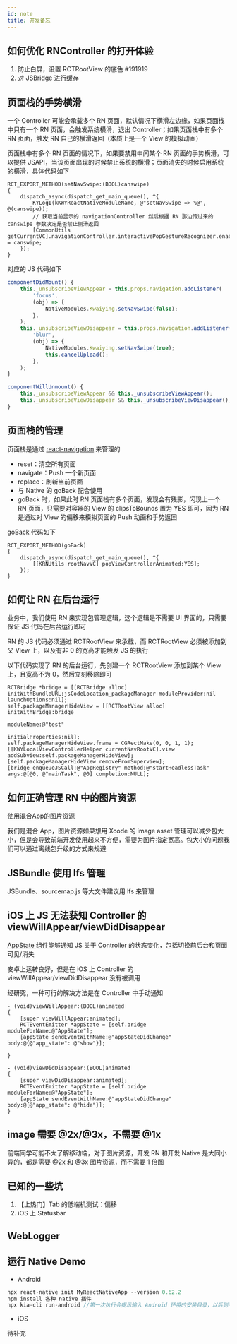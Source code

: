 ```yaml
---
id: note
title: 开发备忘
---
```


## 如何优化 RNController 的打开体验
1. 防止白屏，设置 RCTRootView 的底色 #191919
2. 对 JSBridge 进行缓存

## 页面栈的手势横滑
一个 Controller 可能会承载多个 RN 页面，默认情况下横滑左边缘，如果页面栈中只有一个 RN 页面，会触发系统横滑，退出 Controller；如果页面栈中有多个 RN 页面，触发 RN 自己的横滑返回（本质上是一个 View 的模拟动画）

页面栈中有多个 RN 页面的情况下，如果要禁用中间某个 RN 页面的手势横滑，可以提供 JSAPI，当该页面出现的时候禁止系统的横滑；页面消失的时候启用系统的横滑，具体代码如下

```objc
RCT_EXPORT_METHOD(setNavSwipe:(BOOL)canswipe)
{ 
    dispatch_async(dispatch_get_main_queue(), ^{
        KYLogI(kKWYReactNativeModuleName, @"setNavSwipe => %@", @(canswipe));
        // 获取当前显示的 navigationController 然后根据 RN 那边传过来的 canswipe 参数决定是否禁止侧滑返回
        [CommonUtils getCurrentVC].navigationController.interactivePopGestureRecognizer.enabled = canswipe;
    });
}
```

对应的 JS 代码如下

```js
componentDidMount() {
    this._unsubscribeViewAppear = this.props.navigation.addListener(
        'focus',
        (obj) => {
            NativeModules.Kwaiying.setNavSwipe(false);
        },
    );
    this._unsubscribeViewDisappear = this.props.navigation.addListener(
        'blur',
        (obj) => {
            NativeModules.Kwaiying.setNavSwipe(true);
            this.cancelUpload();
        },
    );
}

componentWillUnmount() {
    this._unsubscribeViewAppear && this._unsubscribeViewAppear();
    this._unsubscribeViewDisappear && this._unsubscribeViewDisappear();
}
```

## 页面栈的管理
页面栈是通过 [react-navigation](https://reactnavigation.org/docs/getting-started) 来管理的

+ reset：清空所有页面
+ navigate：Push 一个新页面
+ replace：刷新当前页面
+ 与 Native 的 goBack 配合使用
+ goBack 时，如果此时 RN 页面栈有多个页面，发现会有残影，闪现上一个 RN 页面，只需要对容器的 View 的 clipsToBounds 置为 YES 即可，因为 RN 是通过对 View 的偏移来模拟页面的 Push 动画和手势返回

goBack 代码如下

```objc
RCT_EXPORT_METHOD(goBack)
{
    dispatch_async(dispatch_get_main_queue(), ^{
        [[KRNUtils rootNavVC] popViewControllerAnimated:YES];
    });
}
```

## 如何让 RN 在后台运行
业务中，我们使用 RN 来实现包管理逻辑，这个逻辑是不需要 UI 界面的，只需要保证 JS 代码在后台运行即可

RN 的 JS 代码必须通过 RCTRootView 来承载，而 RCTRootView 必须被添加到父 View 上，以及有非 0 的宽高才能触发 JS 的执行

以下代码实现了 RN 的后台运行，先创建一个 RCTRootView 添加到某个 View 上，且宽高不为 0，然后立刻移除即可

```objc
RCTBridge *bridge = [[RCTBridge alloc] initWithBundleURL:jsCodeLocation_packageManager moduleProvider:nil launchOptions:nil];
self.packageManagerHideView = [[RCTRootView alloc] initWithBridge:bridge
                                                       moduleName:@"test"
                                                initialProperties:nil];
self.packageManagerHideView.frame = CGRectMake(0, 0, 1, 1);
[[KWYLocalViewControllerHelper currentNavRootVC].view addSubview:self.packageManagerHideView];
[self.packageManagerHideView removeFromSuperview];
[bridge enqueueJSCall:@"AppRegistry" method:@"startHeadlessTask" args:@[@0, @"mainTask", @0] completion:NULL];
```

## 如何正确管理 RN 中的图片资源
[使用混合App的图片资源](https://reactnative.cn/docs/0.48/images#%E4%BD%BF%E7%94%A8%E6%B7%B7%E5%90%88app%E7%9A%84%E5%9B%BE%E7%89%87%E8%B5%84%E6%BA%90)

我们是混合 App，图片资源如果想用 Xcode 的 image asset 管理可以减少包大小，但是会导致前端开发使用起来不方便，需要为图片指定宽高。包大小的问题我们可以通过离线包升级的方式来规避

## JSBundle 使用 lfs 管理
JSBundle、sourcemap.js 等大文件建议用 lfs 来管理

## iOS 上 JS 无法获知 Controller 的 viewWillAppear/viewDidDisappear
[AppState 组件](https://reactnative.cn/docs/0.50/appstate)能够通知 JS 关于 Controller 的状态变化，包括切换前后台和页面可见/消失

安卓上运转良好，但是在 iOS 上 Controller 的 viewWillAppear/viewDidDisappear 没有被调用

经研究，一种可行的解决方法是在 Controller 中手动通知

```objc
- (void)viewWillAppear:(BOOL)animated
{
    [super viewWillAppear:animated];
    RCTEventEmitter *appState = [self.bridge moduleForName:@"AppState"];
    [appState sendEventWithName:@"appStateDidChange" body:@{@"app_state": @"show"}];
    
}

- (void)viewDidDisappear:(BOOL)animated
{
    [super viewDidDisappear:animated];
    RCTEventEmitter *appState = [self.bridge moduleForName:@"AppState"];
    [appState sendEventWithName:@"appStateDidChange" body:@{@"app_state": @"hide"}];
}
```

## image 需要 @2x/@3x，不需要 @1x
前端同学可能不太了解移动端，对于图片资源，开发 RN 和开发 Native 是大同小异的，都是需要 @2x 和 @3x 图片资源，而不需要 1 倍图


## 已知的一些坑
1. 【上热门】Tab 的低端机测试：偏移
2. iOS 上 Statusbar 

## WebLogger
## 运行 Native Demo
+ Android

```js
npx react-native init MyReactNativeApp --version 0.62.2
npm install 各种 native 插件
npx kia-cli run-android //第一次执行会提示输入 Android 环境的安装目录，以后则不用。
```

+ iOS

待补充

```js

```